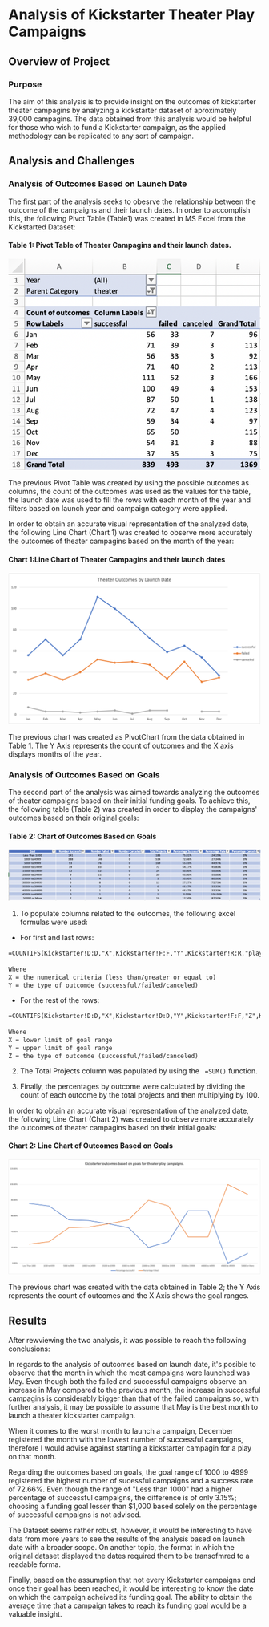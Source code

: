 # Analysis of Kickstarter Theater Play Campaigns

## Overview of Project

### Purpose

The aim of this analysis is to provide insight on the outcomes of kickstarter theater campagins by analyzing a kickstarter dataset of aproximately 39,000 campagins. The data obtained from this analysis would be helpful for those who wish to fund a Kickstarter campaign, as the applied methodology can be replicated to any sort of campaign.

## Analysis and Challenges

### Analysis of Outcomes Based on Launch Date

The first part of the analysis seeks to obesrve the relationship between the outcome of the campaigns and their launch dates. In order to accomplish this, the following Pivot Table (Table1) was created in MS Excel from the Kickstarted Dataset:

#### Table 1: Pivot Table of Theater Campagins and their launch dates.
![Table 1: Theater Outcomes Based on Launch dates](Table1-Outcomes_Launchdates_Pivot.png)

The previous Pivot Table was created by using the possible outcomes as columns, the count of the outcomes was used as the values for the table, the launch date was used to fill the rows with each month of the year and filters based on launch year and campaign category were applied. 

In order to obtain an accurate visual representation of the analyzed date, the following Line Chart (Chart 1) was created to observe more accurately the outcomes of theater campagins based on the month of the year: 

#### Chart 1:Line Chart of Theater Campagins and their launch dates
![Chart 1:Line Chart of Theater Campagins and their launch dates](Theater_Outcomes_vs_Launch.png)

The previous chart was created as PivotChart from the data obtained in Table 1. The Y Axis represents the count of outcomes and the X axis displays months of the year.

### Analysis of Outcomes Based on Goals
The second part of the analysis was aimed towards analyzing the outcomes of theater campaigns based on their initial funding goals. To achieve this, the following table (Table 2) was created in order to display the campaigns' outcomes based on their original goals: 

#### Table 2: Chart of Outcomes Based on Goals
![Table 2: Chart of Outcomes Based on Goals](Chart2-Outcomes_vs_Goals.png)

1. To populate columns related to the outcomes, the following excel formulas were used: 

- For first and last rows: 
```
=COUNTIFS(Kickstarter!D:D,"X",Kickstarter!F:F,"Y",Kickstarter!R:R,"plays")

Where 
X = the numerical criteria (less than/greater or equal to)
Y = the type of outcomde (successful/failed/canceled)
```

- For the rest of the rows: 
```
=COUNTIFS(Kickstarter!D:D,"X",Kickstarter!D:D,"Y",Kickstarter!F:F,"Z",Kickstarter!R:R,"plays")

Where
X = lower limit of goal range
Y = upper limit of goal range
Z = the type of outcomde (successful/failed/canceled)
```

2. The Total Projects column was populated by using the ``` =SUM()``` function. 

3. Finally, the percentages by outcome were calculated by dividing the count of each outcome by the total projects and then multiplying by 100. 


In order to obtain an accurate visual representation of the analyzed date, the following Line Chart (Chart 2) was created to observe more accurately the outcomes of theater campagins based on their initial goals:

#### Chart 2: Line Chart of Outcomes Based on Goals
![Chart 2: Line Chart of Outcomes Based on Goals](Outcomes_vs_Goals.png)

The previous chart was created with the data obtained in Table 2; the Y Axis represents the count of outcomes and the X Axis shows the goal ranges. 


## Results

After rewviewing the two analysis, it was possible to reach the following conclusions: 

In regards to the analysis of outcomes based on launch date, it's posible to observe that the month in which the most campaigns were launched was May. Even though both the failed and successful campaigns observe an increase in May compared to the previous month, the increase in successful campagins is considerably bigger than that of the failed campaigns so, with further analysis, it may be possible to assume that May is the best month to launch a theater kickstarter campaign. 

When it comes to the worst month to launch a campaign, December registered the month with the lowest number of successful campaigns, therefore I would advise against starting a kickstarter campagin for a play on that month. 

Regarding the outcomes based on goals, the goal range of 1000 to 4999 registered the highest number of sucessful campaigns and a success rate of 72.66%. Even though the range of "Less than 1000" had a higher percentage of successful campaigns, the difference is of only 3.15%; choosing a funding goal lesser than $1,000 based solely on the percentage of successful campaigns is not advised. 

The Dataset seems rather robust, however, it would be interesting to have data from more years to see the results of the analysis based on launch date with a broader scope. On another topic, the format in which the original dataset displayed the dates required them to be transofmred to a readable forma.

Finally, based on the assumption that not every Kickstarter campaigns end once their goal has been reached, it would be interesting to know the date on which the campaign acheived its funding goal. The ability to obtain the average time that a campaign takes to reach its funding goal would be a valuable insight.

